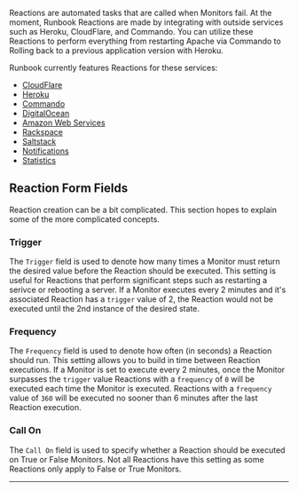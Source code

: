 Reactions are automated tasks that are called when Monitors fail. At the moment, Runbook Reactions are made by integrating with outside services such as Heroku, CloudFlare, and Commando. You can utilize these Reactions to perform everything from restarting Apache via Commando to Rolling back to a previous application version with Heroku.

Runbook currently features Reactions for these services:

* [CloudFlare](cloudflare.md)
* [Heroku](heroku.md)
* [Commando](commando.md)
* [DigitalOcean](digitalocean.md)
* [Amazon Web Services](aws.md)
* [Rackspace](rackspace.md)
* [Saltstack](saltstack.md)
* [Notifications](notifications.md)
* [Statistics](statistics.md)

## Reaction Form Fields

Reaction creation can be a bit complicated. This section hopes to explain some of the more complicated concepts.

### Trigger

The `Trigger` field is used to denote how many times a Monitor must return the desired value before the Reaction should be executed. This setting is useful for Reactions that perform significant steps such as restarting a serivce or rebooting a server. If a Monitor executes every 2 minutes and it's associated Reaction has a `trigger` value of 2, the Reaction would not be executed until the 2nd instance of the desired state. 

### Frequency

The `Frequency` field is used to denote how often (in seconds) a Reaction should run. This setting allows you to build in time between Reaction executions. If a Monitor is set to execute every 2 minutes, once the Monitor surpasses the `trigger` value Reactions with a `frequency` of `0` will be executed each time the Monitor is executed. Reactions with a `frequency` value of `360` will be executed no sooner than 6 minutes after the last Reaction execution.

### Call On

The `Call On` field is used to specify whether a Reaction should be executed on True or False Monitors. Not all Reactions have this setting as some Reactions only apply to False or True Monitors.

---